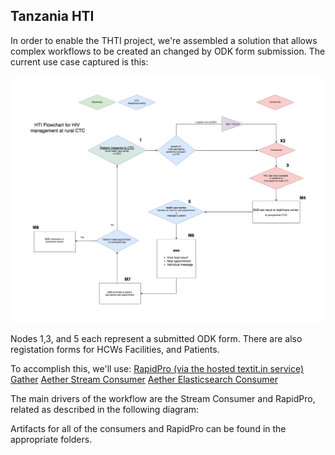 ## Tanzania HTI

In order to enable the THTI project, we're assembled a solution that allows complex workflows to be created an changed by ODK form submission. The current use case captured is this:

![Diagram](/doc/rural_hc_hiv.png)

Nodes 1,3, and 5 each represent a submitted ODK form. There are also registation forms for HCWs Facilities, and Patients.

To accomplish this, we'll use:
[RapidPro (via the hosted textit.in service)](https://textit.in)
[Gather](https://github.com/ehealthafrica/gather)
[Aether Stream Consumer](https://github.com/ehealthafrica/aether-stream-consumer)
[Aether Elasticsearch Consumer](https://github.com/ehealthafrica/aether-elasticsearch-consumer)

The main drivers of the workflow are the Stream Consumer and RapidPro, related as described in the following diagram:


Artifacts for all of the consumers and RapidPro can be found in the appropriate folders.
